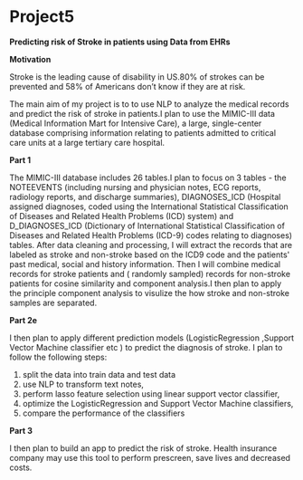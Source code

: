 # Project5


**Predicting risk of Stroke in patients using Data from EHRs**

**Motivation**

Stroke is the leading cause of disability in US.80% of strokes can be prevented and 58% of Americans don’t know if they are at risk.

The main aim of my project is to to use NLP to analyze the medical records and predict the risk of stroke in patients.I plan to use the MIMIC-III data (Medical Information Mart for Intensive Care), a large, single-center database comprising information relating to patients admitted to critical care units at a large tertiary care hospital.

**Part 1**

The  MIMIC-III database includes 26 tables.I plan to focus on 3 tables - the NOTEEVENTS (including nursing and physician notes, ECG reports, radiology reports, and discharge summaries), DIAGNOSES_ICD (Hospital assigned diagnoses, coded using the International Statistical Classification of Diseases and Related Health Problems (ICD) system) and D_DIAGNOSES_ICD (Dictionary of International Statistical Classification of Diseases and Related Health Problems (ICD-9) codes relating to diagnoses) tables. After data cleaning and processing, I will extract the records that are labeled as stroke and non-stroke based on the ICD9 code and the patients' past medical, social and history information. Then I will combine medical records for stroke patients and ( randomly sampled) records for non-stroke patients for cosine similarity and component analysis.I then plan to apply the principle component analysis  to visulize the how stroke and non-stroke samples are separated.

**Part 2e**

I then plan to apply different prediction models (LogisticRegression ,Support Vector Machine classifier etc )  to predict the diagnosis of stroke. I plan to follow the following steps: 

1) split the data into train data and test data
2) use NLP  to transform text notes, 
3) perform lasso feature selection using linear support vector classifier, 
4) optimize the LogisticRegression and Support Vector Machine classifiers,
5) compare the performance of the classifiers 

**Part 3**

I then plan to build an app to predict the risk of stroke. Health insurance company may use this tool to perform prescreen, save lives and decreased costs.





